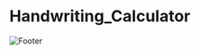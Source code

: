 # Handwriting_Calculator
![Footer](https://capsule-render.vercel.app/api?type=waving&color=auto&height=200&section=footer)
